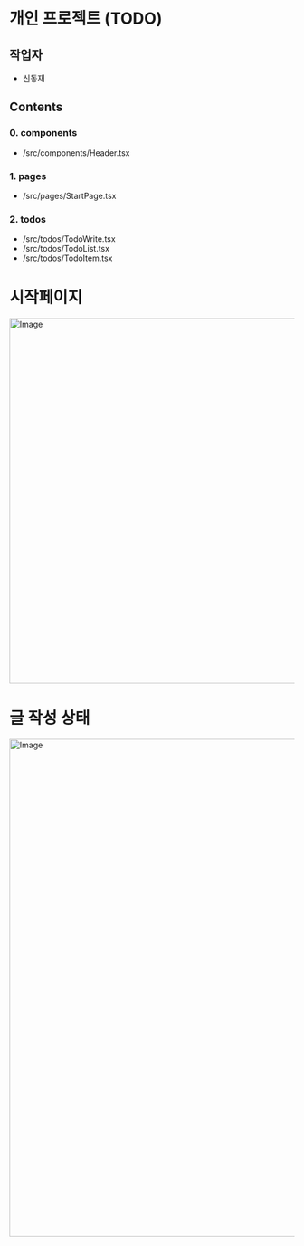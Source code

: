 # 개인 프로젝트 (TODO)

## 작업자

- 신동재

## Contents

### 0. components

- /src/components/Header.tsx

### 1. pages

- /src/pages/StartPage.tsx

### 2. todos

- /src/todos/TodoWrite.tsx
- /src/todos/TodoList.tsx
- /src/todos/TodoItem.tsx

# 시작페이지

<img width="772" height="646" alt="Image" src="https://github.com/user-attachments/assets/2a4268a2-faa5-44f8-a291-abe430ae46d5" />

# 글 작성 상태

<img width="694" height="880" alt="Image" src="https://github.com/user-attachments/assets/6a1040e1-c355-4f0f-ab42-a0319dadc737" />
